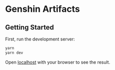 # Genshin Artifacts

## Getting Started

First, run the development server:

```bash
yarn
yarn dev
```

Open [localhost](http://localhost:3000) with your browser to see the result.
